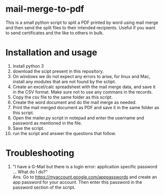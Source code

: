 # mail-merge-to-pdf
This is a small python script to split a PDF printed by word using mail merge and then send the split files to their intended recipients. Useful if you want to send certificates and the like to others in bulk.

# Installation and usage
1. Install python 3
2. download the scipt present in this repository.
3. On windows we do not expect any errors to arise, for linux and Mac, install any modules that are not found by the sctipt.
4. Create an excel/calc spreadsheet with the mail merge data, and save it in the CSV format. Make sure not to use any commans in the records.
5. Copy the csv file to the same folder as this script.
6. Create the word document and do the mail merge as needed.
7. Print the mail merged document as PDF and save it in the same folder as this script.
8. Open the mailer.py script in notepad and enter the username and password as mentioned in the file.
9. Save the script.
10. run the script and answer the questions that follow.

# Troubleshooting
1. "I have a G-Mail but there is a login error: application specific password ... What do I do?"<br>
Ans. Go to https://myaccount.google.com/apppasswords and create an app password for your account. Then enter this password in the password section of the script.
